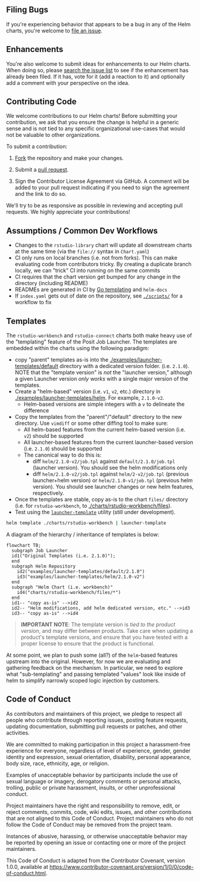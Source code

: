 ## Filing Bugs

If you're experiencing behavior that appears to be a bug in any of the Helm charts, you're welcome to [file an issue](https://github.com/rstudio/helm/issues/new). 

## Enhancements

You're also welcome to submit ideas for enhancements to our Helm charts. When doing so, please [search the issue list](https://github.com/rstudio/helm/issues) to see if the enhancement has already been filed. If it has, vote for it (add a reaction to it) and optionally add a comment with your perspective on the idea. 

## Contributing Code

We welcome contributions to our Helm charts! Before submitting your contribution, we ask that you ensure the change is helpful in a generic sense and is not tied to any specific organizational use-cases that would not be valuable to other organizations.

To submit a contribution:

1. [Fork](https://github.com/rstudio/helm/fork) the repository and make your changes.

2. Submit a [pull request](https://help.github.com/articles/using-pull-requests).

3. Sign the Contributor License Agreement via GitHub. A comment will be added to your pull request indicating if you need to sign the agreement and the link to do so.

We'll try to be as responsive as possible in reviewing and accepting pull requests. We highly appreciate your contributions!

## Assumptions / Common Dev Workflows

- Changes to the `rstudio-library` chart will update all downstream charts at
  the same time (via the `file://` syntax in `Chart.yaml`)
- CI only runs on local branches (i.e. not from forks). This can make
  evaluating code from contributors tricky. By creating a duplicate branch
  locally, we can "trick" CI into running on the same commits
- CI requires that the chart version get bumped for any change in the directory
  (including README)
- READMEs are generated in CI by [Go templating](./charts/_templates.gotmpl)
  and `helm-docs`
- If `index.yaml` gets out of date on the repository, see
  [`./scripts/`](./scripts) for a workflow to fix

## Templates

The `rstudio-workbench` and `rstudio-connect` charts both make heavy use of the "templating" feature of the Posit Job
Launcher. The templates are embedded within the charts using the following paradigm:

- copy "parent" templates as-is into the [./examples/launcher-templates/default](./examples/launcher-templates/default)
  directory with a dedicated version folder. (i.e. `2.1.0`). NOTE that the "template version" is _not_ the "launcher version,"
  although a given Launcher version _only works_ with a single major version of the templates.
- Create a "helm-based" version (i.e. `v1`, `v2`, etc.) directory
  in [./examples/launcher-templates/helm](./examples/launcher-templates/helm). For example, `2.1.0-v2`.
    - Helm-based versions are simple integers with a `v` to delineate the difference
- Copy the templates from the "parent"/"default" directory to the new directory. Use `vimdiff` or some other diffing tool
  to make sure:
    - All helm-based features from the current helm-based version (i.e. `v2`) should be supported
    - All launcher-based features from the current launcher-based version (i.e. `2.1.0`) should be supported
    - The canonical way to do this is:
        - diff `helm/2.1.0-v2/job.tpl` against `default/2.1.0/job.tpl` (launcher version). You should see the helm modifications only
        - diff `helm/2.1.0-v2/job.tpl` against `helm/2-v2/job.tpl` (previous launcher+helm version)
          or `helm/2.1.0-v1/job.tpl` (previous helm version). You should see launcher changes or new helm features,
          respectively.
- Once the templates are stable, copy as-is to the chart `files/` directory (i.e. for `rstudio-workbench`,
  to [./charts/rstudio-workbench/files](./charts/rstudio-workbench/files)).
- Test using the [`launcher-template`](https://github.com/rstudio/launcher-template) utility (still under development).
```bash
helm template ./charts/rstudio-workbench | launcher-template
```

A diagram of the hierarchy / inheritance of templates is below:

```mermaid
flowchart TB;
  subgraph Job Launcher
  id1("Original Templates (i.e. 2.1.0)");
  end
  subgraph Helm Repository
    id2("examples/launcher-templates/default/2.1.0")
    id3("examples/launcher-templates/helm/2.1.0-v2")
  end
  subgraph "Helm Chart (i.e. workbench)"
    id4("charts/rstudio-workbench/files/*")
  end
  id1-- "copy as-is" -->id2
  id2-- "Helm modifications, add helm dedicated version, etc." -->id3
  id3-- "copy as-is" -->id4
```

> **IMPORTANT NOTE**: The template version is _tied to the product version_, and may differ between 
> products. Take care when updating a product's template versions, and ensure that you have tested
> with a proper license to ensure that the product is functional.

At some point, we plan to push some (all?) of the `helm`-based features upstream into the original. However, for now
we are evaluating and gathering feedback on the mechanism. In particular, we need to explore what "sub-templating" and
passing templated "values" look like inside of helm to simplify narrowly scoped logic injection by customers.

## Code of Conduct

As contributors and maintainers of this project, we pledge to respect all people who contribute through reporting issues, posting feature requests, updating documentation, submitting pull requests or patches, and other activities.

We are committed to making participation in this project a harassment-free experience for everyone, regardless of level of experience, gender, gender identity and expression, sexual orientation, disability, personal appearance, body size, race, ethnicity, age, or religion.

Examples of unacceptable behavior by participants include the use of sexual language or imagery, derogatory comments or personal attacks, trolling, public or private harassment, insults, or other unprofessional conduct.

Project maintainers have the right and responsibility to remove, edit, or reject comments, commits, code, wiki edits, issues, and other contributions that are not aligned to this Code of Conduct. Project maintainers who do not follow the Code of Conduct may be removed from the project team.

Instances of abusive, harassing, or otherwise unacceptable behavior may be reported by opening an issue or contacting one or more of the project maintainers.

This Code of Conduct is adapted from the Contributor Covenant, version 1.0.0, available at <https://www.contributor-covenant.org/version/1/0/0/code-of-conduct.html>.
